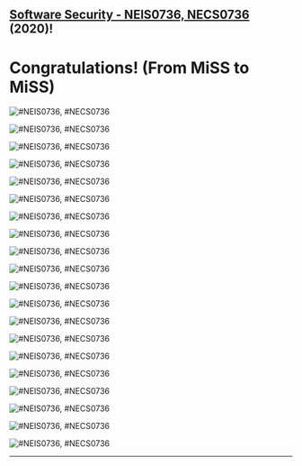 ## **[Software Security - NEIS0736, NECS0736](../) (2020)**!

# Congratulations! (From MiSS to MiSS)

![](/2020/Congrats/VuttawatU-congrats-qr-code.png "#NEIS0736, #NECS0736")

![](/2020/Congrats/SaranK-qr-cong.png "#NEIS0736, #NECS0736")

![](/2020/Congrats/Bhoomjit-qr-code.png "#NEIS0736, #NECS0736")

![](/2020/Congrats/Congrats-Fareed.png "#NEIS0736, #NECS0736")

![](/2020/Congrats/sanchat-qr-code.png "#NEIS0736, #NECS0736")

![](/2020/Congrats/Theerapong-qr-code.png "#NEIS0736, #NECS0736")

![](/2020/Congrats/Athiporn-qr-code.png "#NEIS0736, #NECS0736")

![](/2020/Congrats/Phureephat.png "#NEIS0736, #NECS0736")

![](/2020/Congrats/Piyawit.k-qr-code.png "#NEIS0736, #NECS0736")

![](/2020/Congrats/Thanakorn-qr-code.png "#NEIS0736, #NECS0736")

![](/2020/Congrats/Jaray-qr-code.png "#NEIS0736, #NECS0736")

![](/2020/Congrats/Ekawut-qr-code.png "#NEIS0736, #NECS0736")

![](/2020/Congrats/Anan-qr-code.jpg "#NEIS0736, #NECS0736")

![](/2020/Congrats/Soontorn-qr-code-2.png "#NEIS0736, #NECS0736")

![](/2020/Congrats/QRtiger2.png "#NEIS0736, #NECS0736")

![](/2020/Congrats/Sakarin-QR-Code.png "#NEIS0736, #NECS0736")

![](/2020/Congrats/Icesuntisuk-qr-code.png "#NEIS0736, #NECS0736")

![](/2020/Congrats/supattra_qr-code.png "#NEIS0736, #NECS0736")

![](/2020/Congrats/keaittisak_congrat.png "#NEIS0736, #NECS0736")

![](/2020/Congrats/MaykinW.png "#NEIS0736, #NECS0736")

---

